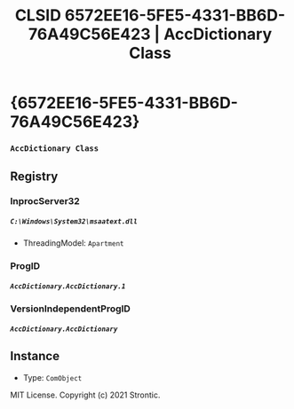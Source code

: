 ﻿---
title: "CLSID 6572EE16-5FE5-4331-BB6D-76A49C56E423 | AccDictionary Class"
excerpt: What is COM-Object CLSID 6572EE16-5FE5-4331-BB6D-76A49C56E423?
---

# {6572EE16-5FE5-4331-BB6D-76A49C56E423}

### `AccDictionary Class`

## Registry


### InprocServer32

##### `C:\Windows\System32\msaatext.dll`
* ThreadingModel: `Apartment`

### ProgID

##### `AccDictionary.AccDictionary.1`

### VersionIndependentProgID

##### `AccDictionary.AccDictionary`

## Instance

* Type: `ComObject`

MIT License. Copyright (c) 2021 Strontic.


